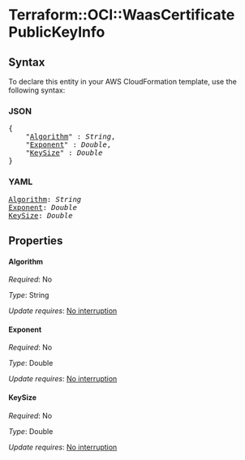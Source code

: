 # Terraform::OCI::WaasCertificate PublicKeyInfo

## Syntax

To declare this entity in your AWS CloudFormation template, use the following syntax:

### JSON

<pre>
{
    "<a href="#algorithm" title="Algorithm">Algorithm</a>" : <i>String</i>,
    "<a href="#exponent" title="Exponent">Exponent</a>" : <i>Double</i>,
    "<a href="#keysize" title="KeySize">KeySize</a>" : <i>Double</i>
}
</pre>

### YAML

<pre>
<a href="#algorithm" title="Algorithm">Algorithm</a>: <i>String</i>
<a href="#exponent" title="Exponent">Exponent</a>: <i>Double</i>
<a href="#keysize" title="KeySize">KeySize</a>: <i>Double</i>
</pre>

## Properties

#### Algorithm

_Required_: No

_Type_: String

_Update requires_: [No interruption](https://docs.aws.amazon.com/AWSCloudFormation/latest/UserGuide/using-cfn-updating-stacks-update-behaviors.html#update-no-interrupt)

#### Exponent

_Required_: No

_Type_: Double

_Update requires_: [No interruption](https://docs.aws.amazon.com/AWSCloudFormation/latest/UserGuide/using-cfn-updating-stacks-update-behaviors.html#update-no-interrupt)

#### KeySize

_Required_: No

_Type_: Double

_Update requires_: [No interruption](https://docs.aws.amazon.com/AWSCloudFormation/latest/UserGuide/using-cfn-updating-stacks-update-behaviors.html#update-no-interrupt)

